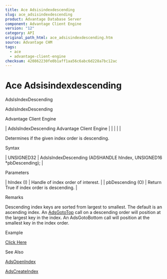 ```yaml
---
title: Ace Adsisindexdescending
slug: ace_adsisindexdescending
product: Advantage Database Server
component: Advantage Client Engine
version: "12"
category: API
original_path_html: ace_adsisindexdescending.htm
source: Advantage CHM
tags:
  - ace
  - advantage-client-engine
checksum: 420862230fe0b1aff1aa56c6abc6d228a7bc12ac
---
```


# Ace Adsisindexdescending

AdsIsIndexDescending

AdsIsIndexDescending

Advantage Client Engine

| AdsIsIndexDescending  Advantage Client Engine |  |  |  |  |

Determines if the given index order is descending.

Syntax

| UNSIGNED32 | AdsIsIndexDescending (ADSHANDLE hIndex,  UNSIGNED16 \*pbDescending); |

Parameters

| hIndex (I) | Handle of index order of interest. |
| pbDescending (O) | Return True if index order is descending. |

Remarks

Descending index keys are sorted from largest to smallest. The default is an ascending index. An [AdsGotoTop](ace_adsgototop.md) call on a descending order will position at the largest key in the index. An AdsGotoBottom call will position at the smallest key in the index order.

Example

[Click Here](ace_examples.md#adsisindexdescendingexample)

See Also

[AdsOpenIndex](ace_adsopenindex.md)

[AdsCreateIndex](ace_adscreateindex.md)
